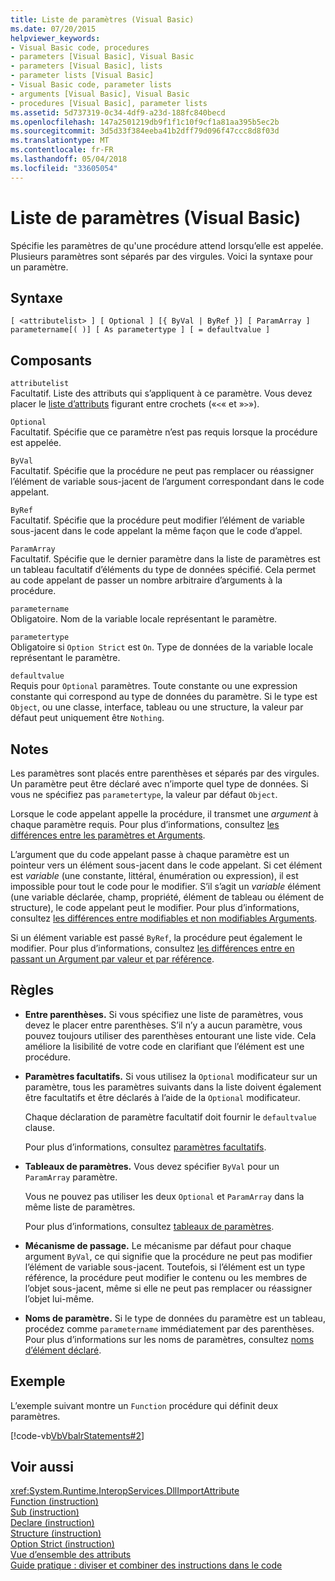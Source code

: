 ```yaml
---
title: Liste de paramètres (Visual Basic)
ms.date: 07/20/2015
helpviewer_keywords:
- Visual Basic code, procedures
- parameters [Visual Basic], Visual Basic
- parameters [Visual Basic], lists
- parameter lists [Visual Basic]
- Visual Basic code, parameter lists
- arguments [Visual Basic], Visual Basic
- procedures [Visual Basic], parameter lists
ms.assetid: 5d737319-0c34-4df9-a23d-188fc840becd
ms.openlocfilehash: 147a2501219db9f1f1c10f9cf1a81aa395b5ec2b
ms.sourcegitcommit: 3d5d33f384eeba41b2dff79d096f47ccc8d8f03d
ms.translationtype: MT
ms.contentlocale: fr-FR
ms.lasthandoff: 05/04/2018
ms.locfileid: "33605054"
---
```

# <a name="parameter-list-visual-basic"></a>Liste de paramètres (Visual Basic)
Spécifie les paramètres de qu'une procédure attend lorsqu’elle est appelée. Plusieurs paramètres sont séparés par des virgules. Voici la syntaxe pour un paramètre.  
  
## <a name="syntax"></a>Syntaxe  
  
```  
[ <attributelist> ] [ Optional ] [{ ByVal | ByRef }] [ ParamArray ]   
parametername[( )] [ As parametertype ] [ = defaultvalue ]  
```  
  
## <a name="parts"></a>Composants  
 `attributelist`  
 Facultatif. Liste des attributs qui s’appliquent à ce paramètre. Vous devez placer le [liste d’attributs](../../../visual-basic/language-reference/statements/attribute-list.md) figurant entre crochets («`<`« et »`>`»).  
  
 `Optional`  
 Facultatif. Spécifie que ce paramètre n’est pas requis lorsque la procédure est appelée.  
  
 `ByVal`  
 Facultatif. Spécifie que la procédure ne peut pas remplacer ou réassigner l’élément de variable sous-jacent de l’argument correspondant dans le code appelant.  
  
 `ByRef`  
 Facultatif. Spécifie que la procédure peut modifier l’élément de variable sous-jacent dans le code appelant la même façon que le code d’appel.  
  
 `ParamArray`  
 Facultatif. Spécifie que le dernier paramètre dans la liste de paramètres est un tableau facultatif d’éléments du type de données spécifié. Cela permet au code appelant de passer un nombre arbitraire d’arguments à la procédure.  
  
 `parametername`  
 Obligatoire. Nom de la variable locale représentant le paramètre.  
  
 `parametertype`  
 Obligatoire si `Option Strict` est `On`. Type de données de la variable locale représentant le paramètre.  
  
 `defaultvalue`  
 Requis pour `Optional` paramètres. Toute constante ou une expression constante qui correspond au type de données du paramètre. Si le type est `Object`, ou une classe, interface, tableau ou une structure, la valeur par défaut peut uniquement être `Nothing`.  
  
## <a name="remarks"></a>Notes  
 Les paramètres sont placés entre parenthèses et séparés par des virgules. Un paramètre peut être déclaré avec n’importe quel type de données. Si vous ne spécifiez pas `parametertype`, la valeur par défaut `Object`.  
  
 Lorsque le code appelant appelle la procédure, il transmet une *argument* à chaque paramètre requis. Pour plus d’informations, consultez [les différences entre les paramètres et Arguments](../../../visual-basic/programming-guide/language-features/procedures/differences-between-parameters-and-arguments.md).  
  
 L’argument que du code appelant passe à chaque paramètre est un pointeur vers un élément sous-jacent dans le code appelant. Si cet élément est *variable* (une constante, littéral, énumération ou expression), il est impossible pour tout le code pour le modifier. S’il s’agit un *variable* élément (une variable déclarée, champ, propriété, élément de tableau ou élément de structure), le code appelant peut le modifier. Pour plus d’informations, consultez [les différences entre modifiables et non modifiables Arguments](../../../visual-basic/programming-guide/language-features/procedures/differences-between-modifiable-and-nonmodifiable-arguments.md).  
  
 Si un élément variable est passé `ByRef`, la procédure peut également le modifier. Pour plus d’informations, consultez [les différences entre en passant un Argument par valeur et par référence](../../../visual-basic/programming-guide/language-features/procedures/differences-between-passing-an-argument-by-value-and-by-reference.md).  
  
## <a name="rules"></a>Règles  
  
-   **Entre parenthèses.** Si vous spécifiez une liste de paramètres, vous devez le placer entre parenthèses. S’il n’y a aucun paramètre, vous pouvez toujours utiliser des parenthèses entourant une liste vide. Cela améliore la lisibilité de votre code en clarifiant que l’élément est une procédure.  
  
-   **Paramètres facultatifs.** Si vous utilisez la `Optional` modificateur sur un paramètre, tous les paramètres suivants dans la liste doivent également être facultatifs et être déclarés à l’aide de la `Optional` modificateur.  
  
     Chaque déclaration de paramètre facultatif doit fournir le `defaultvalue` clause.  
  
     Pour plus d’informations, consultez [paramètres facultatifs](../../../visual-basic/programming-guide/language-features/procedures/optional-parameters.md).  
  
-   **Tableaux de paramètres.** Vous devez spécifier `ByVal` pour un `ParamArray` paramètre.  
  
     Vous ne pouvez pas utiliser les deux `Optional` et `ParamArray` dans la même liste de paramètres.  
  
     Pour plus d’informations, consultez [tableaux de paramètres](../../../visual-basic/programming-guide/language-features/procedures/parameter-arrays.md).  
  
-   **Mécanisme de passage.** Le mécanisme par défaut pour chaque argument `ByVal`, ce qui signifie que la procédure ne peut pas modifier l’élément de variable sous-jacent. Toutefois, si l’élément est un type référence, la procédure peut modifier le contenu ou les membres de l’objet sous-jacent, même si elle ne peut pas remplacer ou réassigner l’objet lui-même.  
  
-   **Noms de paramètre.** Si le type de données du paramètre est un tableau, procédez comme `parametername` immédiatement par des parenthèses. Pour plus d’informations sur les noms de paramètres, consultez [noms d’élément déclaré](../../../visual-basic/programming-guide/language-features/declared-elements/declared-element-names.md).  
  
## <a name="example"></a>Exemple  
 L’exemple suivant montre un `Function` procédure qui définit deux paramètres.  
  
 [!code-vb[VbVbalrStatements#2](../../../visual-basic/language-reference/error-messages/codesnippet/VisualBasic/parameter-list_1.vb)]  
  
## <a name="see-also"></a>Voir aussi  
 <xref:System.Runtime.InteropServices.DllImportAttribute>  
 [Function (instruction)](../../../visual-basic/language-reference/statements/function-statement.md)  
 [Sub (instruction)](../../../visual-basic/language-reference/statements/sub-statement.md)  
 [Declare (instruction)](../../../visual-basic/language-reference/statements/declare-statement.md)  
 [Structure (instruction)](../../../visual-basic/language-reference/statements/structure-statement.md)  
 [Option Strict (instruction)](../../../visual-basic/language-reference/statements/option-strict-statement.md)  
 [Vue d’ensemble des attributs](../../../visual-basic/programming-guide/concepts/attributes/index.md)  
 [Guide pratique : diviser et combiner des instructions dans le code](../../../visual-basic/programming-guide/program-structure/how-to-break-and-combine-statements-in-code.md)

